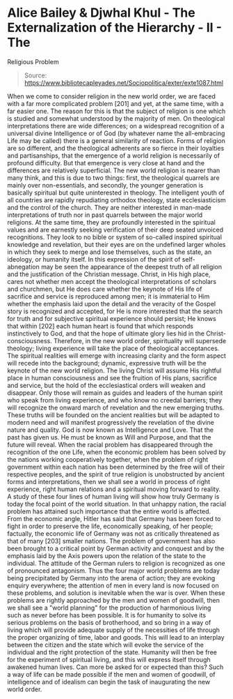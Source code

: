 # Alice Bailey & Djwhal Khul - The Externalization of the Hierarchy - II - The
Religious Problem

> Source: https://www.bibliotecapleyades.net/Sociopolitica/exter/exte1087.html

When we come to consider religion in the new world order, we are faced with a far more complicated problem [201] and yet, at the same time, with a far easier one. The reason for this is that the subject of religion is one which is studied and somewhat understood by the majority of men. On theological interpretations there are wide differences; on a widespread recognition of a universal divine Intelligence or of God (by whatever name the all-embracing Life may be called) there is a general similarity of reaction. Forms of religion are so different, and the theological adherents are so fierce in their loyalties and partisanships, that the emergence of a world religion is necessarily of profound difficulty. But that emergence is very close at hand and the differences are relatively superficial. The new world religion is nearer than many think, and this is due to two things: first, the theological quarrels are mainly over non-essentials, and secondly, the younger generation is basically spiritual but quite uninterested in theology.
The intelligent youth of all countries are rapidly repudiating orthodox theology, state ecclesiasticism and the control of the church. They are neither interested in man-made interpretations of truth nor in past quarrels between the major world religions. At the same time, they are profoundly interested in the spiritual values and are earnestly seeking verification of their deep seated unvoiced recognitions. They look to no bible or system of so-called inspired spiritual knowledge and revelation, but their eyes are on the undefined larger wholes in which they seek to merge and lose themselves, such as the state, an ideology, or humanity itself. In this expression of the spirit of self-abnegation may be seen the appearance of the deepest truth of all religion and the justification of the Christian message. Christ, in His high place, cares not whether men accept the theological interpretations of scholars and churchmen, but He does care whether the keynote of His life of sacrifice and service is reproduced among men; it is immaterial to Him whether the emphasis laid upon the detail and the veracity of the Gospel story is recognized and accepted, for He is more interested that the search for truth and for subjective spiritual experience should persist; He knows that within [202] each human heart is found that which responds instinctively to God, and that the hope of ultimate glory lies hid in the Christ-consciousness.
Therefore, in the new world order, spirituality will supersede theology; living experience will take the place of theological acceptances. The spiritual realities will emerge with increasing clarity and the form aspect will recede into the background; dynamic, expressive truth will be the keynote of the new world religion. The living Christ will assume His rightful place in human consciousness and see the fruition of His plans, sacrifice and service, but the hold of the ecclesiastical orders will weaken and disappear. Only those will remain as guides and leaders of the human spirit who speak from living experience, and who know no creedal barriers; they will recognize the onward march of revelation and the new emerging truths. These truths will be founded on the ancient realities but will be adapted to modern need and will manifest progressively the revelation of the divine nature and quality. God is now known as Intelligence and Love. That the past has given us. He must be known as Will and Purpose, and that the future will reveal.
When the racial problem has disappeared through the recognition of the one Life, when the economic problem has been solved by the nations working cooperatively together, when the problem of right government within each nation has been determined by the free will of their respective peoples, and the spirit of true religion is unobstructed by ancient forms and interpretations, then we shall see a world in process of right experience, right human relations and a spiritual moving forward to reality.
A study of these four lines of human living will show how truly Germany is today the focal point of the world situation. In that unhappy nation, the racial problem has attained such importance that the entire world is affected. From the economic angle, Hitler has said that Germany has been forced to fight in order to preserve the life, economically speaking, of her people; factually, the economic life of Germany was not as critically threatened as that of many [203] smaller nations. The problem of government has also been brought to a critical point by German activity and conquest and by the emphasis laid by the Axis powers upon the relation of the state to the individual. The attitude of the German rulers to religion is recognized as one of pronounced antagonism. Thus the four major world problems are today being precipitated by Germany into the arena of action; they are evoking enquiry everywhere; the attention of men in every land is now focused on these problems, and solution is inevitable when the war is over. When these problems are rightly approached by the men and women of goodwill, then we shall see a "world planning" for the production of harmonious living such as never before has been possible.
It is for humanity to solve its serious problems on the basis of brotherhood, and so bring in a way of living which will provide adequate supply of the necessities of life through the proper organizing of time, labor and goods. This will lead to an interplay between the citizen and the state which will evoke the service of the individual and the right protection of the state. Humanity will then be free for the experiment of spiritual living, and this will express itself through awakened human lives. Can more be asked for or expected than this? Such a way of life can be made possible if the men and women of goodwill, of intelligence and of idealism can begin the task of inaugurating the new world order.
